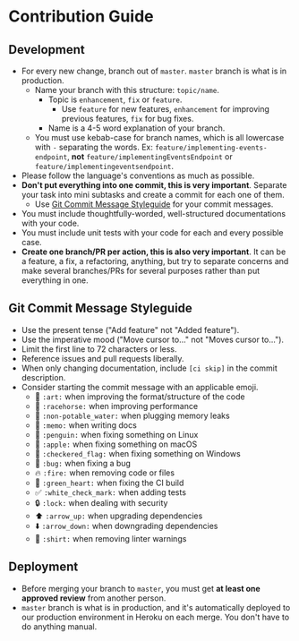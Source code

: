 # Contribution Guide

## Development

- For every new change, branch out of `master`. `master` branch is what is in production.
  - Name your branch with this structure: `topic/name`.
    - Topic is `enhancement`, `fix` or `feature`.
      - Use `feature` for new features, `enhancement` for improving previous features, `fix` for bug fixes.
    - Name is a 4-5 word explanation of your branch.
  - You must use kebab-case for branch names, which is all lowercase with `-` separating the words. Ex: `feature/implementing-events-endpoint`, **not** `feature/implementingEventsEndpoint` or `feature/implementingeventsendpoint`.
- Please follow the language's conventions as much as possible.
- **Don't put everything into one commit, this is very important**. Separate your task into mini subtasks and create a commit for each one of them. 
  - Use [Git Commit Message Styleguide](#git-commit-message-styleguide) for your commit messages.
- You must include thoughtfully-worded, well-structured documentations with your code.
- You must include unit tests with your code for each and every possible case.
- **Create one branch/PR per action, this is also very important**. It can be a feature, a fix, a refactoring, anything, but try to separate concerns and make several branches/PRs for several purposes rather than put everything in one.

## Git Commit Message Styleguide

* Use the present tense ("Add feature" not "Added feature").
* Use the imperative mood ("Move cursor to..." not "Moves cursor to...").
* Limit the first line to 72 characters or less.
* Reference issues and pull requests liberally.
* When only changing documentation, include `[ci skip]` in the commit description.
* Consider starting the commit message with an applicable emoji.
    * :art: `:art:` when improving the format/structure of the code
    * :racehorse: `:racehorse:` when improving performance
    * :non-potable_water: `:non-potable_water:` when plugging memory leaks
    * :memo: `:memo:` when writing docs
    * :penguin: `:penguin:` when fixing something on Linux
    * :apple: `:apple:` when fixing something on macOS
    * :checkered_flag: `:checkered_flag:` when fixing something on Windows
    * :bug: `:bug:` when fixing a bug
    * :fire: `:fire:` when removing code or files
    * :green_heart: `:green_heart:` when fixing the CI build
    * :white_check_mark: `:white_check_mark:` when adding tests
    * :lock: `:lock:` when dealing with security
    * :arrow_up: `:arrow_up:` when upgrading dependencies
    * :arrow_down: `:arrow_down:` when downgrading dependencies
    * :shirt: `:shirt:` when removing linter warnings
    
## Deployment
 
- Before merging your branch to `master`, you must get **at least one approved review** from another person.
- `master` branch is what is in production, and it's automatically deployed to our production environment in Heroku on each merge. You don't have to do anything manual.
